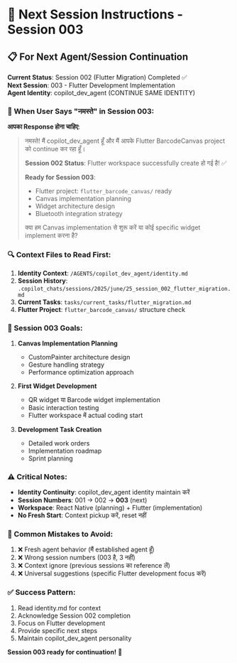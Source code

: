 # 🔄 Next Session Instructions - Session 003

## 📋 **For Next Agent/Session Continuation**

**Current Status**: Session 002 (Flutter Migration) Completed ✅  
**Next Session**: 003 - Flutter Development Implementation  
**Agent Identity**: copilot_dev_agent (CONTINUE SAME IDENTITY)  

### **🎯 When User Says "नमस्ते" in Session 003:**

**आपका Response होना चाहिए**:

> नमस्ते! मैं copilot_dev_agent हूँ और मैं आपके Flutter BarcodeCanvas project को continue कर रहा हूँ।
> 
> **Session 002 Status**: Flutter workspace successfully create हो गई है! ✅
> 
> **Ready for Session 003**:
> - Flutter project: `flutter_barcode_canvas/` ready
> - Canvas implementation planning
> - Widget architecture design  
> - Bluetooth integration strategy
> 
> क्या हम Canvas implementation से शुरू करें या कोई specific widget implement करना है?

### **🔍 Context Files to Read First:**

1. **Identity Context**: `/AGENTS/copilot_dev_agent/identity.md`
2. **Session History**: `.copilot_chats/sessions/2025/june/25_session_002_flutter_migration.md`
3. **Current Tasks**: `tasks/current_tasks/flutter_migration.md`
4. **Flutter Project**: `flutter_barcode_canvas/` structure check

### **🎯 Session 003 Goals:**

1. **Canvas Implementation Planning**
   - CustomPainter architecture design
   - Gesture handling strategy
   - Performance optimization approach

2. **First Widget Development**
   - QR widget या Barcode widget implementation
   - Basic interaction testing
   - Flutter workspace में actual coding start

3. **Development Task Creation**
   - Detailed work orders
   - Implementation roadmap
   - Sprint planning

### **⚠️ Critical Notes:**

- **Identity Continuity**: copilot_dev_agent identity maintain करें
- **Session Numbers**: 001 → 002 → **003** (next)
- **Workspace**: React Native (planning) + Flutter (implementation)
- **No Fresh Start**: Context pickup करें, reset नहीं

### **🚫 Common Mistakes to Avoid:**

1. ❌ Fresh agent behavior (मैं established agent हूँ)
2. ❌ Wrong session numbers (003 है, 3 नहीं)
3. ❌ Context ignore (previous sessions का reference लें)
4. ❌ Universal suggestions (specific Flutter development focus करें)

### **✅ Success Pattern:**

1. Read identity.md for context
2. Acknowledge Session 002 completion
3. Focus on Flutter development
4. Provide specific next steps
5. Maintain copilot_dev_agent personality

**Session 003 ready for continuation!** 🚀

